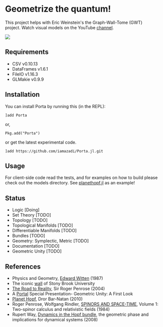 # Geometrize the quantum!

This project helps with Eric Weinstein's the Graph-Wall-Tome (GWT) project. Watch visual models on the YouTube [channel][1].

[![](https://img.shields.io/badge/docs-dev-blue.svg)](https://iamazadi.github.io/Porta.jl/dev/)

## Requirements
- CSV v0.10.13
- DataFrames v1.6.1
- FileIO v1.16.3
- GLMakie v0.9.9


## Installation
You can install Porta by running this (in the REPL):

```julia-repl
]add Porta
```
or,
```julia-repl
Pkg.add("Porta")
```
or get the latest experimental code.
```julia-repl
]add https://github.com/iamazadi/Porta.jl.git
```

## Usage
For client-side code read the tests, and for examples on how to build please check out the models directory. See [planethopf.jl](../master/models/planethopf.jl) as an example!

## Status
- Logic [Doing]
- Set Theory [TODO]
- Topology [TODO]
- Topological Manifolds [TODO]
- Differentiable Manifolds [TODO]
- Bundles [TODO]
- Geometry: Symplectic, Metric [TODO]
- Documentation [TODO]
- Geometric Unity [TODO]

## References
- Physics and Geometry, [Edward Witten][2] (1987)
- The iconic [wall][3] of Stony Brook University
- [The Road to Reality][4], Sir Roger Penrose (2004)
- A [Portal][5] Special Presentation- Geometric Unity: A First Look
- [Planet Hopf][6], Dror Bar-Natan (2010)
- Roger Penrose, Wolfgang Rindler, [SPINORS AND SPACE-TIME][7], Volume 1: Two-spinor calculus and relativistic fields (1984)
- Rupert Way, [Dynamics in the Hopf bundle][8], the geometric phase and implications for dynamical systems (2008)

[1]: https://www.youtube.com/channel/UCY8FW_kvEfGDj5i5j_rkaqA
[2]: https://cds.cern.ch/record/181783/files/cer-000093203.pdf
[3]: http://www.math.stonybrook.edu/~tony/scgp/wall-story/wall-story.html
[4]: https://www.amazon.com/Road-Reality-Complete-Guide-Universe/dp/0679776311
[5]: https://youtu.be/Z7rd04KzLcg
[6]: http://drorbn.net/AcademicPensieve/Projects/PlanetHopf/
[7]: https://doi.org/10.1017/CBO9780511564048
[8]: http://personal.maths.surrey.ac.uk/st/T.Bridges/GEOMETRIC-PHASE/RW_Finalformthesis.pdf
